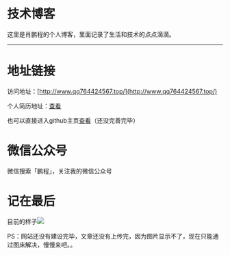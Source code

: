 # 技术博客

这里是肖鹏程的个人博客，里面记录了生活和技术的点点滴滴。

---

# 地址链接

访问地址：[http://www.qq764424567.top/](http://www.qq764424567.top/)

个人简历地址：[查看](https://itmonon.github.io/)

也可以直接进入github主页[查看](https://github.com/764424567)（还没完善完毕）

# 微信公众号

微信搜索「鹏程」，关注我的微信公众号



# 记在最后

目前的样子![](http://cdn.qq764424567.top/index.gif)

PS：网站还没有建设完毕，文章还没有上传完，因为图片显示不了，现在只能通过图床解决，慢慢来吧。。
